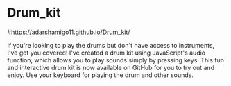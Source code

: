 # Drum_kit

#https://adarshamigo11.github.io/Drum_kit/

If you're looking to play the drums but don't have access to instruments, I've got you covered! I've created a drum kit using JavaScript's audio function, which allows you to play sounds simply by pressing keys. This fun and interactive drum kit is now available on GitHub for you to try out and enjoy. Use your keyboard for playing the drum and other sounds.
